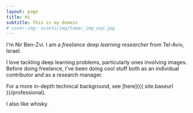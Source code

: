 ```yaml
---
layout: page
title: Hi
subtitle: This is my domain
# cover-img: assets/img/tamar_img_exp.jpg
---
```


I'm Nir Ben-Zvi. I am a *freelance deep learning researcher* from Tel-Aviv, Israel.

I love tackling deep learning problems, particularly ones involving images. Before doing freelance, I've been doing cool stuff both as an individual contributor and as a research manager.

For a more in-depth technical background, see [here]({{ site.baseurl }}/professional).


I also like whisky.